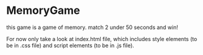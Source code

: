 # MemoryGame
this game is a game of memory.
match 2 under 50 seconds and win!

For now only take a look at index.html file, which includes style elements (to be in .css file) and script elements (to be in .js file).
